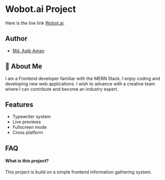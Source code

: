 # Wobot.ai Project

Here is the live link [Wobot.ai](https://wobotai.netlify.app/).

## Author

- [Md. Aqib Aman](https://github.com/Aqibaman)

## 🚀 About Me

I am a Frontend developer familiar with the MERN Stack. I enjoy
coding and developing new web applications. I wish to advance
with a creative team where I can contribute and become an
industry expert.

## Features

- Typewriter system
- Live previews
- Fullscreen mode
- Cross platform

## FAQ

#### What is this project?

This project is build on a simple frontend information gathering system.
